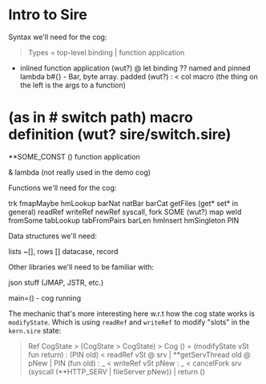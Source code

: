 # Intro to Sire

Syntax we'll need for the cog:

> Types
= top-level binding
| function application
* inlined function application (wut?)
@ let binding
?? named and pinned lambda
b#{} - Bar, byte array. padded (wut?)
: < col macro (the thing on the left is the args to a function)
# (as in # switch path) macro definition (wut? sire/switch.sire)
**SOME_CONST
() function application

& lambda (not really used in the demo cog)

Functions we'll need for the cog:

trk
fmapMaybe
hmLookup
barNat
natBar
barCat
getFiles (get* set* in general)
readRef
writeRef
newRef
syscall, fork
SOME (wut?)
map
weld
fromSome
tabLookup
tabFromPairs
barLen
hmInsert
hmSingleton
PIN

Data structures we'll need:

lists ~[], rows []
datacase, record

Other libraries we'll need to be familiar with:

json stuff (JMAP, JSTR, etc.)


main=() - cog running

The mechanic that's more interesting here w.r.t how the cog state works is `modifyState`.
Which is using `readRef` and `writeRef` to modify "slots" in the `kern.sire` state:

> Ref CogState > (CogState > CogState) > Cog ()
= (modifyState vSt fun return)
: (PIN old) < readRef vSt
@ srv       | **getServThread old
@ pNew      | PIN (fun old)
: _         < writeRef vSt pNew
: _         < cancelFork srv (syscall (**HTTP_SERV | fileServer pNew))
| return ()


